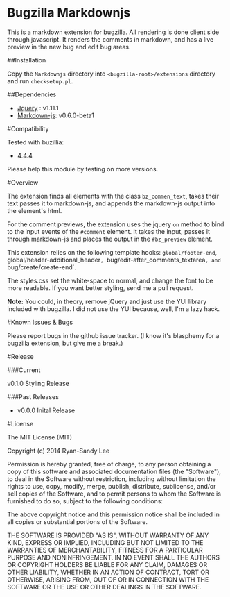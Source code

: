 Bugzilla Markdownjs
===================

This is a markdown extension for bugzilla. All rendering is done client side through javascript. It renders the comments in markdown, and has a live preview in the new bug and edit bug areas.

##Installation

Copy the `Markdownjs` directory into `<bugzilla-root>/extensions` directory and run `checksetup.pl`.

##Dependencies

* [Jquery](http://jquery.com/) : v1.11.1
* [Markdown-js](https://github.com/evilstreak/markdown-js): v0.6.0-beta1

#Compatibility

Tested with buzillia:

* 4.4.4

Please help this module by testing on more versions.

#Overview

The extension finds all elements with the class `bz_commen_text`, takes their text passes it to markdown-js, and appends the markdown-js output into the element's html.

For the comment previews, the extension uses the jquery `on` method to bind to the input events of the `#comment` element. It takes the input, passes it through markdown-js and places the output in the `#bz_preview` element.

This extension relies on the following template hooks: `global/footer-end`, global/header-additional_header`, `bug/edit-after_comments_textarea`, and `bug/create/create-end`.

The styles.css set the white-space to normal, and change the font to be more readable. If you want better styling, send me a pull request.

**Note:** You could, in theory, remove jQuery and just use the YUI library included with bugzilla. I did not use the YUI because, well, I'm a lazy hack.

#Known Issues & Bugs

Please report bugs in the github issue tracker. (I know it's blasphemy for a bugzilla extension, but give me a break.)

#Release

###Current

v0.1.0 Styling Release

###Past Releases

* v0.0.0 Inital Release

#License

The MIT License (MIT)

Copyright (c) 2014 Ryan-Sandy Lee

Permission is hereby granted, free of charge, to any person obtaining a copy
of this software and associated documentation files (the "Software"), to deal
in the Software without restriction, including without limitation the rights
to use, copy, modify, merge, publish, distribute, sublicense, and/or sell
copies of the Software, and to permit persons to whom the Software is
furnished to do so, subject to the following conditions:

The above copyright notice and this permission notice shall be included in all
copies or substantial portions of the Software.

THE SOFTWARE IS PROVIDED "AS IS", WITHOUT WARRANTY OF ANY KIND, EXPRESS OR
IMPLIED, INCLUDING BUT NOT LIMITED TO THE WARRANTIES OF MERCHANTABILITY,
FITNESS FOR A PARTICULAR PURPOSE AND NONINFRINGEMENT. IN NO EVENT SHALL THE
AUTHORS OR COPYRIGHT HOLDERS BE LIABLE FOR ANY CLAIM, DAMAGES OR OTHER
LIABILITY, WHETHER IN AN ACTION OF CONTRACT, TORT OR OTHERWISE, ARISING FROM,
OUT OF OR IN CONNECTION WITH THE SOFTWARE OR THE USE OR OTHER DEALINGS IN THE
SOFTWARE.
